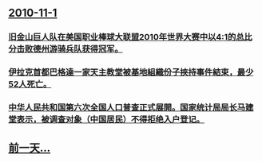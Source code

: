 ## [2010-11-1](/zh/news/2010/11/1/index.md)

### [ 旧金山巨人队在美国职业棒球大联盟2010年世界大赛中以4:1的总比分击败德州游骑兵队获得冠军。](/zh/news/2010/11/1/旧金山巨人队在美国职业棒球大联盟2010年世界大赛中以4-1的总比分击败德州游骑兵队获得冠军.md)
### [ 伊拉克首都巴格達一家天主教堂被基地組織份子挾持事件結束，最少52人死亡。](/zh/news/2010/11/1/伊拉克首都巴格達一家天主教堂被基地組織份子挾持事件結束-最少52人死亡.md)
### [ 中华人民共和国第六次全国人口普查正式展開。国家统计局局长马建堂表示，被调查对象（中国居民）不得拒绝入户登记。](/zh/news/2010/11/1/中华人民共和国第六次全国人口普查正式展開-国家统计局局长马建堂表示-被调查对象-中国居民-不得拒绝入户登记.md)
## [前一天...](/zh/news/2010/10/28/index.md)

